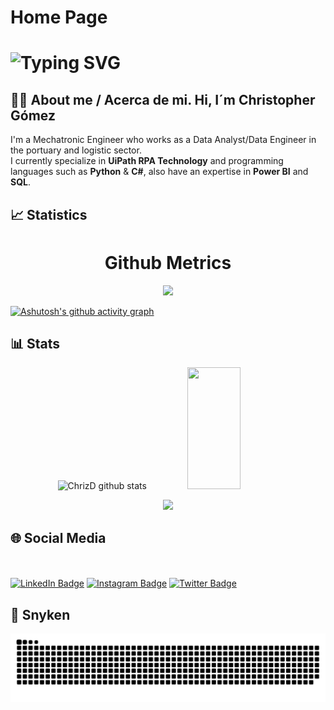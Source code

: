 # Home Page
# ![Typing SVG](https://readme-typing-svg.herokuapp.com/?color=005666&size=35&center=true&vCenter=true&width=1000&lines=👋Hello!+/+👋Hola!;I'm+Christopher,+a+Mechatronics+Engineer👋;Welcome!+/+Bienvenidos!)
## 👩‍💻 About me / Acerca de mi. Hi, I´m Christopher Gómez
I'm a Mechatronic Engineer who works as a Data Analyst/Data Engineer in the portuary and logistic sector.  
I currently specialize in **UiPath RPA Technology** and programming languages such as **Python** & **C#**, also have an expertise in **Power BI** and **SQL**. 

## 📈 Statistics 
<h1 align="center">Github Metrics </h1>
<p align="center">
  <img width="725em" src="https://github-profile-summary-cards.vercel.app/api/cards/profile-details?username=chrizdgs&theme=github_dark" />
</p>

[![Ashutosh's github activity graph](https://github-readme-activity-graph.vercel.app/graph?username=chrizdgs&bg_color=0d1117&color=ffffff&line=00b3ff&point=f9fafa&area=true&hide_border=true)](https://github.com/ashutosh00710/github-readme-activity-graph)

## 📊 Stats
<div align="center">  
  <img width="49%" height="195px" src="https://github-readme-stats.vercel.app/api?username=chrizdgs&show_icons=true&count_private=true&hide_border=true&title_color=02D9F7FF&icon_color=02D9F7FF&text_color=c9d1d9&bg_color=0d1117" alt="ChrizD github stats" /> 
  
  <img width="41%" height="195px" src="https://github-readme-stats.vercel.app/api/top-langs/?username=chrizdgs&layout=compact&hide_border=true&title_color=02D9F7FF&text_color=02D9F7FF&bg_color=0d1117" />
</div> 

<p align="center">
 <img  src="https://github-readme-streak-stats.herokuapp.com?user=chrizdgs&theme=tokyonight_duo&hide_border=true"
</p>

## 🌐 Social Media
<p align="left">
    <br/><br/><a href="https://www.linkedin.com/in/chrisgmez/" target="_blank"><img src="https://img.shields.io/badge/-LinkedIn-0A0A0B?logo=linkedin&style=for-the-badge&logoColor=white" alt="LinkedIn Badge" /></a>
    <a href="https://www.instagram.com/chriz_d29/" target="_blank"><img src="https://img.shields.io/badge/-Instagram-0A0A0B?logo=instagram&style=for-the-badge&logoColor=white" alt="Instagram Badge" /></a>
    <a href="https://twitter.com/ChristGmez" target="_blank"><img src="https://img.shields.io/badge/-Twitter-0A0A0B?logo=twitter&style=for-the-badge&logoColor=white" alt="Twitter Badge" /></a>
</p>

## 🐛 Snyken 
![](https://github.com/Platane/snk/raw/output/github-contribution-grid-snake.svg)
